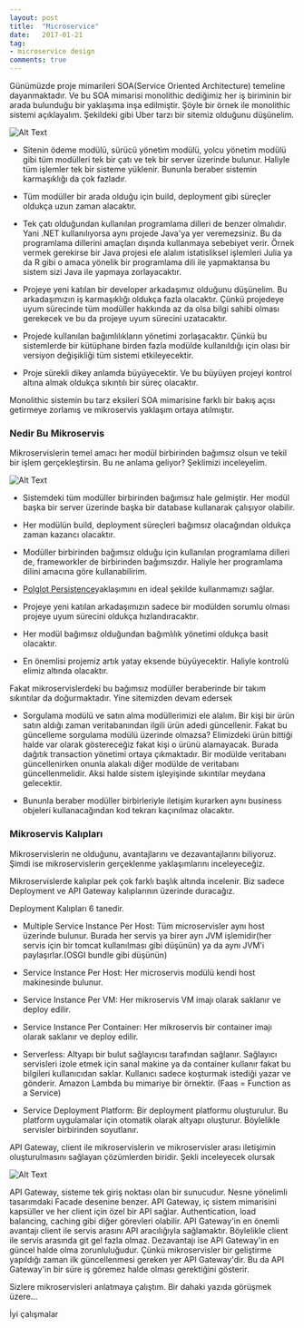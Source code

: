 ```yaml
---
layout: post
title:  "Microservice"
date:   2017-01-21
tag:
- microservice design
comments: true
---
```


Günümüzde proje mimarileri SOA(Service Oriented Architecture) temeline 
dayanmaktadır. Ve bu SOA mimarisi monolithic dediğimiz her iş biriminin bir 
arada bulunduğu bir yaklaşıma inşa edilmiştir. 
Şöyle bir örnek ile monolithic sistemi açıklayalım. Şekildeki gibi Uber tarzı 
bir sitemiz olduğunu düşünelim. 

![Alt Text](https://cdn.wp.nginx.com/wp-content/uploads/2016/04/Richardson-microservices-part1-1_monolithic-architecture.png "Monolithic Mimari")

+ Sitenin ödeme
modülü, sürücü yönetim modülü, yolcu yönetim modülü gibi tüm modülleri tek bir çatı ve tek
bir server üzerinde bulunur. Haliyle tüm işlemler tek bir sisteme yüklenir. Bununla beraber
sistemin karmaşıklığı da çok fazladır. 

+ Tüm modüller bir arada olduğu için build, deployment gibi süreçler oldukça
uzun zaman alacaktır. 

+ Tek çatı olduğundan kullanılan programlama dilleri de 
 benzer olmalıdır. Yani .NET kullanılıyorsa aynı projede Java'ya yer veremezsiniz.
 Bu da programlama dillerini amaçları dışında kullanmaya sebebiyet verir. Örnek vermek
 gerekirse bir Java projesi ele alalım istatisliksel işlemleri Julia ya da R gibi o amaca
 yönelik bir programlama dili ile yapmaktansa bu sistem sizi Java ile yapmaya zorlayacaktır.

+ Projeye yeni katılan bir developer arkadaşımız olduğunu
düşünelim. Bu arkadaşımızın iş karmaşıklığı oldukça fazla olacaktır. Çünkü
projedeye uyum sürecinde tüm modüller hakkında az da olsa bilgi sahibi olması gerekecek
ve bu da projeye uyum sürecini uzatacaktır. 

+ Projede kullanılan bağımlılıkların yönetimi zorlaşacaktır. Çünkü bu sistemlerde
bir kütüphane birden fazla modülde kullanıldığı için olası bir versiyon değişikliği
tüm sistemi etkileyecektir. 

+ Proje sürekli dikey anlamda büyüyecektir. Ve bu büyüyen projeyi kontrol altına
almak oldukça sıkıntılı bir süreç olacaktır. 


Monolithic sistemin bu tarz eksileri SOA mimarisine farklı bir bakış açısı
getirmeye zorlamış ve mikroservis yaklaşım ortaya atılmıştır.

### Nedir Bu Mikroservis


Mikroservislerin temel amacı her modül birbirinden bağımsız olsun ve tekil bir 
işlem gerçekleştirsin. Bu ne anlama geliyor? Şeklimizi inceleyelim.

![Alt Text](https://cdn.wp.nginx.com/wp-content/uploads/2016/04/Richardson-microservices-part1-2_microservices-architecture.png "Mikroservis Mimari")


+ Sistemdeki tüm modüller birbirinden bağımsız hale gelmiştir. Her modül
 başka bir server üzerinde başka bir database kullanarak çalışıyor olabilir. 

+ Her modülün build, deployment süreçleri bağımsız olacağından oldukça
zaman kazancı olacaktır.

+ Modüller birbirinden bağımsız olduğu için kullanılan programlama dilleri de, 
frameworkler de birbirinden bağımsızdır. Haliyle her programlama dilini amacına
göre kullanabilirim.

+ [Polglot Persistence](https://martinfowler.com/bliki/PolyglotPersistence.html)yaklaşımını en ideal şekilde kullanmamızı sağlar.

+ Projeye yeni katılan arkadaşımızın sadece bir modülden sorumlu olması 
projeye uyum sürecini oldukça hızlandıracaktır.

+ Her modül bağımsız olduğundan bağımlılık yönetimi oldukça basit olacaktır. 

+ En önemlisi projemiz artık yatay eksende büyüyecektir. Haliyle kontrolü elimiz altında
olacaktır. 

Fakat mikroservislerdeki bu bağımsız modüller beraberinde bir takım sıkıntılar da 
doğurmaktadır. Yine sitemizden devam edersek

+ Sorgulama modülü ve satın alma modüllerimizi ele alalım. Bir kişi bir ürün satın
aldığı zaman veritabanından ilgili ürün adedi güncellenir. Fakat bu güncelleme
sorgulama modülü üzerinde olmazsa? Elimizdeki ürün bittiği halde var olarak
göstereceğiz fakat kişi o ürünü alamayacak. Burada dağıtık transaction yönetimi
ortaya çıkmaktadır. Bir modülde veritabanı güncellenirken onunla alakalı diğer
modülde de veritabanı güncellenmelidir. Aksi halde sistem işleyişinde sıkıntılar
meydana gelecektir. 

+ Bununla beraber modüller birbirleriyle iletişim kurarken aynı business objeleri
kullanacağından kod tekrarı kaçınılmaz olacaktır. 

### Mikroservis Kalıpları

Mikroservislerin ne olduğunu, avantajlarını ve dezavantajlarını biliyoruz. Şimdi
ise mikroservislerin gerçeklenme yaklaşımlarını inceleyeceğiz. 

Mikroservislerde kalıplar pek çok farklı başlık altında incelenir. Biz sadece Deployment 
ve API Gateway kalıplarının üzerinde duracağız. 

Deployment Kalıpları 6 tanedir.

+ Multiple Service Instance Per Host: Tüm microservisler aynı host üzerinde
bulunur. Burada her servis ya birer ayrı JVM işlemidir(her servis için bir tomcat
kullanılması gibi düşünün) ya da aynı JVM'i paylaşırlar.(OSGI bundle gibi düşünün)

+ Service Instance Per Host: Her microservis modülü kendi
host makinesinde bulunur.

+ Service Instance Per VM: Her mikroservis VM imajı olarak saklanır ve deploy
edilir.

+ Service Instance Per Container: Her mikroservis bir container imajı olarak
saklanır ve deploy edilir. 

+ Serverless: Altyapı bir bulut sağlayıcısı tarafından sağlanır. Sağlayıcı servisleri
izole etmek için sanal makine ya da container kullanır fakat bu bilgileri kullanıcıdan
saklar. Kullanıcı sadece koşturmak istediği yazar ve gönderir. Amazon Lambda
bu mimariye bir örnektir. (Faas = Function as a Service)

+ Service Deployment Platform: Bir deployment platformu oluşturulur. Bu platform
uygulamalar için otomatik olarak altyapı oluşturur. Böylelikle servisler 
birbirinden soyutlanır.

API Gateway, client ile mikroservislerin ve mikroservisler arası iletişimin 
oluşturulmasını sağlayan çözümlerden biridir. Şekli inceleyecek olursak

![Alt Text](https://cdn.wp.nginx.com/wp-content/uploads/2016/04/Richardson-microservices-part2-3_api-gateway.png "API Gateway")

API Gateway, sisteme tek giriş noktası olan bir sunucudur.
Nesne yönelimli tasarımdaki Facade desenine benzer. API Gateway, 
iç sistem mimarisini kapsüller ve her client için özel bir API sağlar. 
Authentication, load balancing, caching gibi diğer görevleri olabilir.
API Gateway'in  en önemli avantajı client ile servis arasını API aracılığıyla
sağlamaktır. Böylelikle client ile servis arasında git gel fazla olmaz. Dezavantajı ise
API Gateway'in en güncel halde olma zorunluluğudur. Çünkü mikroservisler bir geliştirme
yapıldığı zaman ilk güncellenmesi gereken yer API Gateway'dir. Bu da API Gateway'in 
bir süre iş göremez halde olması gerektiğini gösterir.

Sizlere mikroservisleri anlatmaya çalıştım. Bir dahaki yazıda görüşmek üzere...

İyi çalışmalar



